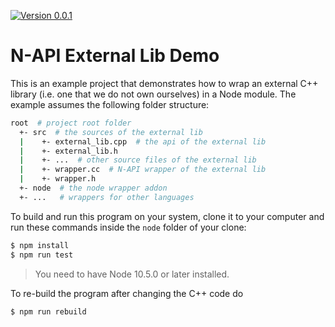 [![Version 0.0.1](https://img.shields.io/badge/version-0.0.1-blue)](https://github.com/KaiRoesner/node-addon-examples/tree/rel-0.0.1/external_lib_demo#n-api-external-lib-demo)

# N-API External Lib Demo

This is an example project that demonstrates how to wrap an external C++ library (i.e. one that we do not own ourselves) in a Node module.
The example assumes the following folder structure:

```bash
root  # project root folder
  +- src  # the sources of the external lib
  |    +- external_lib.cpp  # the api of the external lib
  |    +- external_lib.h
  |    +- ...  # other source files of the external lib
  |    +- wrapper.cc  # N-API wrapper of the external lib
  |    +- wrapper.h
  +- node  # the node wrapper addon
  +- ...   # wrappers for other languages
```

To build and run this program on your system, clone it to your computer and run these commands inside the `node` folder of your clone:

```bash
$ npm install
$ npm run test
```

> You need to have Node 10.5.0 or later installed. 

To re-build the program after changing the C++ code do

```bash
$ npm run rebuild
```
